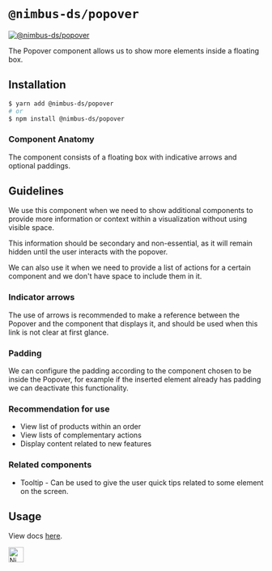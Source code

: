 # `@nimbus-ds/popover`

[![@nimbus-ds/popover](https://img.shields.io/npm/v/@nimbus-ds/popover?label=%40nimbus-ds%2Fpopover)](https://www.npmjs.com/package/@nimbus-ds/popover)

The Popover component allows us to show more elements inside a floating box.

## Installation

```sh
$ yarn add @nimbus-ds/popover
# or
$ npm install @nimbus-ds/popover
```

### Component Anatomy

The component consists of a floating box with indicative arrows and optional paddings.

## Guidelines

We use this component when we need to show additional components to provide more information or context within a visualization without using visible space.

This information should be secondary and non-essential, as it will remain hidden until the user interacts with the popover.

We can also use it when we need to provide a list of actions for a certain component and we don't have space to include them in it.

### Indicator arrows

The use of arrows is recommended to make a reference between the Popover and the component that displays it, and should be used when this link is not clear at first glance.

### Padding

We can configure the padding according to the component chosen to be inside the Popover, for example if the inserted element already has padding we can deactivate this functionality.

### Recommendation for use

- View list of products within an order
- View lists of complementary actions
- Display content related to new features

### Related components

- Tooltip - Can be used to give the user quick tips related to some element on the screen.

## Usage

View docs [here](https://nimbus.nuvemshop.com.br/documentation/atomic-components/popover).

<img alt="Nimbus" style="margin-bottom: 30px;" src="https://tiendanube.github.io/design-system-nimbus/static/media/nimbus-logo.ab60bd79.png" height="30" />
